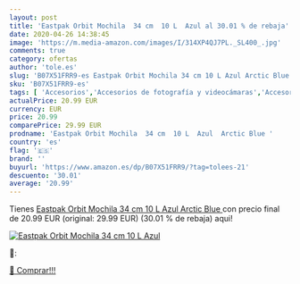 ```yaml
---
layout: post
title: 'Eastpak Orbit Mochila  34 cm  10 L  Azul al 30.01 % de rebaja'
date: 2020-04-26 14:38:45
image: 'https://m.media-amazon.com/images/I/314XP4QJ7PL._SL400_.jpg'
comments: true
category: ofertas
author: 'tole.es'
slug: 'B07X51FRR9-es Eastpak Orbit Mochila 34 cm 10 L Azul Arctic Blue'
sku: 'B07X51FRR9-es'
tags: [ 'Accesorios','Accesorios de fotografía y videocámaras','Accesorios para portátiles y netbooks','Bolsas y fundas para cámaras compactas','Bolsas y fundas para cámaras digitales','Bolsas y fundas para cámaras,  videocámaras y prismáticos','Bolsas y fundas para portátiles y netbooks','Electrónica','Fotografía y videocámaras','Informática','Mochilas para portátiles y netbooks','mochila', ]
actualPrice: 20.99 EUR
currency: EUR
price: 20.99
comparePrice: 29.99 EUR
prodname: 'Eastpak Orbit Mochila  34 cm  10 L  Azul  Arctic Blue '
country: 'es'
flag: '🇪🇸'
brand: ''
buyurl: 'https://www.amazon.es/dp/B07X51FRR9/?tag=tolees-21'
descuento: '30.01'
average: '20.99'
---
```


Tienes [Eastpak Orbit Mochila  34 cm  10 L  Azul  Arctic Blue ](https://www.amazon.es/dp/B07X51FRR9/?tag=tolees-21) con precio final de  20.99 EUR (original: 29.99 EUR) (30.01 %  de rebaja) aqui!

[![Eastpak Orbit Mochila  34 cm  10 L  Azul](https://m.media-amazon.com/images/I/314XP4QJ7PL._SL400_.jpg)](https://www.amazon.es/dp/B07X51FRR9/?tag=tolees-21)

🔎:


[🛒 Comprar!!!](https://www.amazon.es/dp/B07X51FRR9/?tag=tolees-21)

